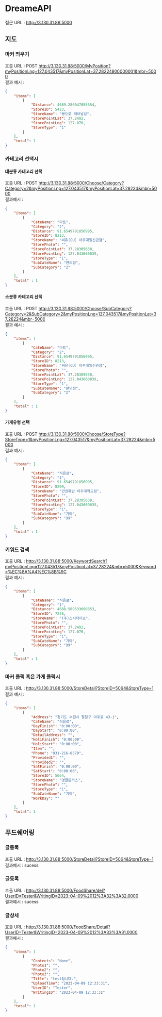 # DreameAPI

접근 URL : http://3.130.31.88:5000

## 지도
### 마커 띄우기
호출 URL : POST http://3.130.31.88:5000/MyPosition?myPositionLng=127.043517&myPositionLat=37.28224800000001&mbr=5000  
결과 예시 : 
```json
{
	"items": [
		{
			"Distance": 4689.286047055654,
			"StoreID": 5423,
			"StoreName": "빵으로 태어날걸",
			"StorePointLat": 37.2492,
			"StorePointLng": 127.076,
			"StoreType": "1"
		}
	],
	"total": 1
}
```

### 카테고리 선택시
#### 대분류 카테고리 선택
호출 URL : POST http://3.130.31.88:5000/Choose/Category?Category=2&myPositionLng=127.043517&myPositionLat=37.28224&mbr=5000  
결과예시 : 
```json
{
	"items": [
		{
			"CateName": "마트",
			"Category": "2",
			"Distance": 91.6549791856995,
			"StoreID": 8213,
			"StoreName": "씨유(CU) 아주대일신관점",
			"StorePhoto": "",
			"StorePointLat": 37.28305638,
			"StorePointLng": 127.043660039,
			"StoreType": "1",
			"SubCateName": "편의점",
			"SubCategory": "2"
		}
	],
	"total" : 1
}
```
#### 소분류 카테고리 선택
호출 URL : POST http://3.130.31.88:5000/Choose/SubCategory?Category=2&SubCategory=2&myPositionLng=127.043517&myPositionLat=37.28224&mbr=5000  
결과 예시 :
```json
{
	"items": [
		{
			"CateName": "마트",
			"Category": "2",
			"Distance": 91.6549791856995,
			"StoreID": 8213,
			"StoreName": "씨유(CU) 아주대일신관점",
			"StorePhoto": "",
			"StorePointLat": 37.28305638,
			"StorePointLng": 127.043660039,
			"StoreType": "1",
			"SubCateName": "편의점",
			"SubCategory": "2"
		}
	],
	"total" : 1
}

```

#### 가게유형 선택
호출 URL : POST http://3.130.31.88:5000/Choose/StoreType?StoreType=1&myPositionLng=127.043517&myPositionLat=37.28224&mbr=5000  
결과 예시 :
```json
{
	"items": [
		{
			"CateName": "식음료",
			"Category": "1",
			"Distance": 91.6549791856995,
			"StoreID": 8209,
			"StoreName": "만권화밥 아주대학교점",
			"StorePhoto": "",
			"StorePointLat": 37.28305638,
			"StorePointLng": 127.043660039,
			"StoreType": "1",
			"SubCateName": "기타",
			"SubCategory": "99"
		}
	],
	"total" : 1
}

```
### 키워드 검색
호출 URL : http://3.130.31.88:5000/KeywordSearch?myPositionLng=127.043517&myPositionLat=37.28224&mbr=5000&Keyword=%EC%8A%A4%EC%8B%9C  
결과 예시 :
```json
{
	"items": [
		{
			"CateName": "식음료",
			"Category": "1",
			"Distance": 4688.589533690853,
			"StoreID": 7276,
			"StoreName": "(주)스시타이쇼",
			"StorePhoto": "",
			"StorePointLat": 37.2492,
			"StorePointLng": 127.076,
			"StoreType": "1",
			"SubCateName": "기타",
			"SubCategory": "99"
		}
	],
	"total" : 1
}
```

### 마커 클릭 혹은 가게 클릭시
호출 URL : http://3.130.31.88:5000/StoreDetail?StoreID=5064&StoreType=1  
결과 예시 :  
```json
{
	"items": [
		{
			"Address": "경기도 수원시 팔달구 아주로 43-1",
			"CateName": "식음료",
			"DayFinish": "0:00:00",
			"DayStart": "0:00:00",
			"DetailAddress": "",
			"HoliFinish": "0:00:00",
			"HoliStart": "0:00:00",
			"Item": "",
			"Phone": "031-216-8579",
			"Provided1": "",
			"Provided2": "",
			"SatFinish": "0:00:00",
			"SatStart": "0:00:00",
			"StoreID": 5064,
			"StoreName": "엉클돈까스",
			"StorePhoto": "",
			"StoreType": "1",
			"SubCateName": "기타",
			"WorkDay": ""
		}
	],
	"total": 1
}
```


## 푸드쉐어링
### 글등록
호출 URL : http://3.130.31.88:5000/StoreDetail?StoreID=5064&StoreType=1  
결과예시 : sucess

### 글등록
호출 URL : http://3.130.31.88:5000/FoodShare/del?UserID=Tester&WritingID=2023-04-09%2012%3A32%3A32.0000  
결과예시 : sucess

### 글상세
호출 URL : http://3.130.31.88:5000/FoodShare/Detail?UserID=Tester&WritingID=2023-04-09%2012%3A33%3A31.0000  
결과예시 : 
```json
{
	"items": [
		{
			"Contents": "None",
			"Photo1": "",
			"Photo2": "",
			"Photo3": "",
			"Title": "test입니다.",
			"UploadTime": "2023-04-09 12:33:31",
			"UserID": "Tester",
			"WritingID": "2023-04-09 12:33:31"
		}
	],
	"total": 1
}
```